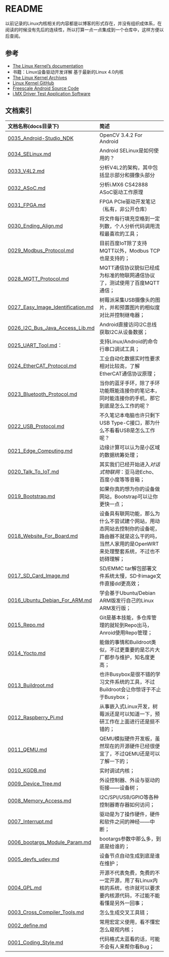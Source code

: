 # README

以前记录的Linux内核相关的内容都是以博客的形式存在，并没有组织成体系，在阅读的时候没有先后的连续性，所以打算一点一点集成到一个仓库中，这样方便以后查阅。

## 参考

* [The Linux Kernel’s documentation](https://www.kernel.org/doc/html/latest/)
* 书籍：Linux设备驱动开发详解 基于最新的Linux 4.0内核
* [The Linux Kernel Archives](https://www.kernel.org/)
* [Linux Kernel GitHub](https://github.com/torvalds/linux)
* [Freescale Android Source Code](https://source.codeaurora.org/external/imx)
* [i.MX Driver Test Application Software](https://source.codeaurora.org/external/imx/imx-test/)

## 文档索引

文档名称(docs目录下) | 简述
:------|:-----
[0035_Android-Studio_NDK](docs/0035_Android-Studio_NDK/README.md)             | OpenCV 3.4.2 For Android
[0034_SELinux.md](docs/0034_SELinux.md)                                       | Android SELinux是如何使用的？
[0033_V4L2.md](docs/0033_V4L2.md)                                             | 分析V4L2的架构，其中包括显示部分和摄像头部分
[0032_ASoC.md](docs/0032_ASoC.md)                                             | 分析i.MX6 CS42888 ASoC驱动工作原理
[0031_FPGA.md](docs/0031_FPGA.md)                                             | FPGA PCIe驱动开发笔记（私有，非公开仓库）
[0030_Ending_Align.md](docs/0030_Ending_Align.md)                             | 将文件每行填充空格到一定列数，个人分析代码调用流程最喜欢的工具；
[0029_Modbus_Protocol.md](docs/0029_Modbus_Protocol.md)                       | 目前百度IoT除了支持MQTT以外，Modbus TCP也是支持的；
[0028_MQTT_Protocol.md](docs/0028_MQTT_Protocol.md)                           | MQTT通信协议貌似已经成为标准的物联网通信协议了，测试使用了百度MQTT通信；
[0027_Easy_Image_Identification.md](docs/0027_Easy_Image_Identification.md)   | 树莓派采集USB摄像头的图片，并和预置图片的相似度对比并控制继电器；
[0026_I2C_Bus_Java_Access_Lib.md](docs/0026_I2C_Bus_Java_Access_Lib.md)       | Android直接访问I2C总线获取I2C从设备数据；
[0025_UART_Tool.md](docs/0025_UART_Tool.md)：                                   | 支持Linux/Android的命令行串口调试工具；
[0024_EtherCAT_Protocol.md](docs/0024_EtherCAT_Protocol.md)                   | 工业自动化数据实时性要求相对比较高，了解EtherCAT通信协议原理；
[0023_Bluetooth_Protocol.md](docs/0023_Bluetooth_Protocol.md)                 | 当你的蓝牙手环，除了手环功能既能连接你的笔记本，同时能连接你的手机，那它到底是怎么工作的呢？
[0022_USB_Protocol.md](docs/0022_USB_Protocol.md)                             | 不久笔记本电脑也许只剩下USB Type-C接口，那为什么不看看USB是怎么工作呢？
[0021_Edge_Computing.md](docs/0021_Edge_Computing.md)                         | 边缘计算可以认为是小区域的数据统筹处理；
[0020_Talk_To_IoT.md](docs/0020_Talk_To_IoT.md)                               | 其实我们已经开始进入*对话式物联网*：亚马逊Echo、百度小度等等音箱；
[0019_Bootstrap.md](docs/0019_Bootstrap.md)                                   | 如果你真的想为你的设备做网站，Bootstrap可以让你更快一点；
[0018_Website_For_Board.md](docs/0018_Website_For_Board.md)                   | 设备具有联网功能，那么为什么不尝试建个网站，用动态网站去控制你的设备呢，路由器不就是这么干的吗，当然人家用的是OpenWRT来处理整套系统，不过也不妨碍理解；
[0017_SD_Card_Image.md](docs/0017_SD_Card_Image.md)                           | SD/EMMC tar解包部署文件系统太慢，SD卡image文件直接dd更高效；
[0016_Ubuntu_Debian_For_ARM.md](docs/0016_Ubuntu_Debian_For_ARM.md)           | 学会基于Ubuntu/Debian ARM版发行自己的Linux ARM发行版；
[0015_Repo.md](docs/0015_Repo.md)                                             | Git是基本技能，多仓库管理的就轮到Repo出马，Anroid使用Repo管理；
[0014_Yocto.md](docs/0014_Yocto.md)                                           | 能做的事情和Buildroot类似，不过更重要的是芯片大厂都参与维护，知名度更高；
[0013_Buildroot.md](docs/0013_Buildroot.md)                                   | 也许Busybox是很不错的学习文件系统的工具，不过Buildroot会让你惊讶于不止于Busybox；
[0012_Raspberry_Pi.md](docs/0012_Raspberry_Pi.md)                             | 从事嵌入式Linux开发，树莓派还是可以知道一下，预研工作在上面进行还是挺不错的；
[0011_QEMU.md](docs/0011_QEMU.md)                                             | QEMU模拟硬件开发板，虽然现在的开源硬件已经很便宜了，不过QEMU还是可以了解一下的；
[0010_KGDB.md](docs/0010_KGDB.md)                                             | 实时调试内核；
[0009_Device_Tree.md](docs/0009_Device_Tree.md)                               | 外设控制器、外设与驱动的衔接——设备树；
[0008_Memory_Access.md](docs/0008_Memory_Access.md)                           | I2C/SPI/USB/GPIO等各种控制器寄存器如何访问；
[0007_Interrupt.md](docs/0007_Interrupt.md)                                   | 驱动是为了操作硬件，硬件和软件之间的神经——中断；
[0006_bootargs_Module_Param.md](./docs/0006_bootargs_Module_Param.md)         | bootargs参数中那么多，到底是给谁的；
[0005_devfs_udev.md](docs/0005_devfs_udev.md)                                 | 设备节点自动生成到底是谁在维护；
[0004_GPL.md](docs/0004_GPL.md)                                               | 开源不代表免费，免费的不一定开源，用了有Linux内核的系统，也许就可以要求要内核源代码，不过能不能看懂是另外一回事；
[0003_Cross_Compiler_Tools.md](docs/0003_Cross_Compiler_Tools.md)             | 怎么生成交叉工具链；
[0002_define.md](docs/0002_define.md)                                         | 常用宏定义使用，看不懂宏怎么窥视内核；
[0001_Coding_Style.md](docs/0001_Coding_Style.md)                             | 代码格式太蓝看的话，可能不会有人来帮你看Bug；
